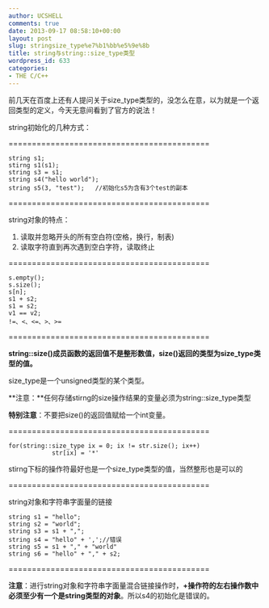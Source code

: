 ```yaml
---
author: UCSHELL
comments: true
date: 2013-09-17 08:58:10+00:00
layout: post
slug: stringsize_type%e7%b1%bb%e5%9e%8b
title: string与string::size_type类型
wordpress_id: 633
categories:
- THE C/C++
---
```


前几天在百度上还有人提问关于size_type类型的，没怎么在意，以为就是一个返回类型的定义，今天无意间看到了官方的说法！

string初始化的几种方式：

===========================================

    string s1;
    stirng s1(s1);
    string s3 = s1;
    string s4("hello world");
    string s5(3, "test");	//初始化s5为含有3个test的副本

===========================================

string对象的特点：
1. 读取并忽略开头的所有空白符(空格，换行，制表)
2. 读取字符直到再次遇到空白字符，读取终止

===========================================

    s.empty();
    s.size();
    s[n];
    s1 + s2;
    s1 = s2;
    v1 == v2;
    !=、<、<=、>、>=
===========================================

**string::size()成员函数的返回值不是整形数值，size()返回的类型为size_type类型的值。**

size_type是一个unsigned类型的某个类型。

**注意：**任何存储stirng的size操作结果的变量必须为string::size_type类型

**特别注意**：不要把size()的返回值赋给一个int变量。

===========================================

    
    for(string::size_type ix = 0; ix != str.size(); ix++)
      			str[ix] = '*'


stirng下标的操作符最好也是一个size_type类型的值，当然整形也是可以的

===========================================

string对象和字符串字面量的链接

    
    string s1 = "hello";
    string s2 = "world";
    string s3 = s1 + ",";
    string s4 = "hello" + ',';//错误
    string s5 = s1 + "," + "world"
    string s6 = "hello" + "," + s2;


===========================================

**注意**：进行string对象和字符串字面量混合链接操作时，**+操作符的左右操作数中必须至少有一个是string类型的对象**。所以s4的初始化是错误的。
